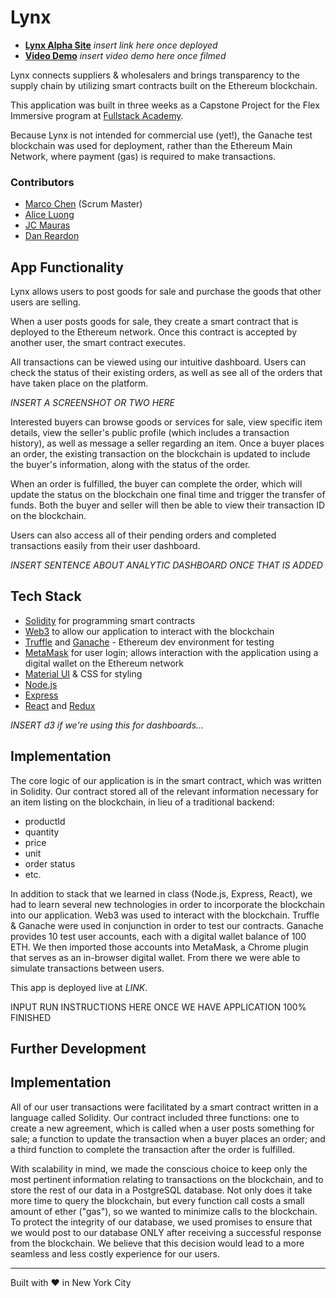 # Lynx

- **[Lynx Alpha Site](https://google.com)** _insert link here once deployed_
- **[Video Demo](https://google.com)** _insert video demo here once filmed_

Lynx connects suppliers & wholesalers and brings transparency to the supply chain by utilizing smart contracts built on the Ethereum blockchain.

This application was built in three weeks as a Capstone Project for the Flex Immersive program at [Fullstack Academy](https://www.fullstackacademy.com/).

Because Lynx is not intended for commercial use (yet!), the Ganache test blockchain was used for deployment, rather than the Ethereum Main Network, where payment (gas) is required to make transactions. 

### Contributors
- [Marco Chen](https://github.com/marcopchen) (Scrum Master)
- [Alice Luong](https://github.com/alicel73)
- [JC Mauras](https://github.com/jmauras24)
- [Dan Reardon](https://github.com/reard96)

## App Functionality

Lynx allows users to post goods for sale and purchase the goods that other users are selling.

When a user posts goods for sale, they create a smart contract that is deployed to the Ethereum network. Once this contract is accepted by another user, the smart contract executes. 

All transactions can be viewed using our intuitive dashboard. Users can check the status of their existing orders, as well as see all of the orders that have taken place on the platform.

_INSERT A SCREENSHOT OR TWO HERE_

Interested buyers can browse goods or services for sale, view specific item details, view the seller's public profile (which includes a transaction history), as well as message a seller regarding an item. Once a buyer places an order, the existing transaction on the blockchain is updated to include the buyer's information, along with the status of the order.

When an order is fulfilled, the buyer can complete the order, which will update the status on the blockchain one final time and trigger the transfer of funds. Both the buyer and seller will then be able to view their transaction ID on the blockchain.

Users can also access all of their pending orders and completed transactions easily from their user dashboard.

_INSERT SENTENCE ABOUT ANALYTIC DASHBOARD ONCE THAT IS ADDED_

## Tech Stack

* [Solidity](http://solidity.readthedocs.io/en/latest/) for programming smart contracts
* [Web3](https://web3js.readthedocs.io/en/1.0/) to allow our application to interact with the blockchain 
* [Truffle](http://truffleframework.com/) and [Ganache](http://truffleframework.com/ganache/) - Ethereum dev environment for testing
* [MetaMask](https://metamask.io/) for user login; allows interaction with the application using a digital wallet on the Ethereum network 
* [Material UI](https://material-ui.com/) & CSS for styling
* [Node.js](https://nodejs.org/en/)
* [Express](https://expressjs.com/)
* [React](https://reactjs.org/) and [Redux](https://redux.js.org/)

_INSERT d3 if we're using this for dashboards..._

## Implementation

The core logic of our application is in the smart contract, which was written in Solidity. Our contract stored all of the relevant information necessary for an item listing on the blockchain, in lieu of a traditional backend:
- productId
- quantity
- price
- unit
- order status
- etc.

In addition to stack that we learned in class (Node.js, Express, React), we had to learn several new technologies in order to incorporate the blockchain into our application. Web3 was used to interact with the blockchain. Truffle & Ganache were used in conjunction in order to test our contracts. Ganache provides 10 test user accounts, each with a digital wallet balance of 100 ETH. We then imported those accounts into MetaMask, a Chrome plugin that serves as an in-browser digital wallet. From there we were able to simulate transactions between users.

This app is deployed live at _LINK_. 

INPUT RUN INSTRUCTIONS HERE ONCE WE HAVE APPLICATION 100% FINISHED 

## Further Development


## Implementation

All of our user transactions were facilitated by a smart contract written in a language called Solidity. Our contract included three functions: one to create a new agreement, which is called when a user posts something for sale; a function to update the transaction when a buyer places an order; and a third function to complete the transaction after the order is fulfilled.



With scalability in mind, we made the conscious choice to keep only the most pertinent information relating to transactions on the blockchain, and to store the rest of our data in a PostgreSQL database. Not only does it take more time to query the blockchain, but every function call costs a small amount of ether ("gas"), so we wanted to minimize calls to the blockchain. To protect the integrity of our database, we used promises to ensure that we would post to our database ONLY after receiving a successful response from the blockchain. We believe that this decision would lead to a more seamless and less costly experience for our users.



---
Built with ❤️ in New York City
